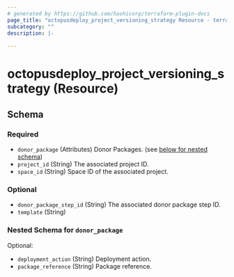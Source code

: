 ```yaml
---
# generated by https://github.com/hashicorp/terraform-plugin-docs
page_title: "octopusdeploy_project_versioning_strategy Resource - terraform-provider-octopusdeploy"
subcategory: ""
description: |-
  
---
```


# octopusdeploy_project_versioning_strategy (Resource)





<!-- schema generated by tfplugindocs -->
## Schema

### Required

- `donor_package` (Attributes) Donor Packages. (see [below for nested schema](#nestedatt--donor_package))
- `project_id` (String) The associated project ID.
- `space_id` (String) Space ID of the associated project.

### Optional

- `donor_package_step_id` (String) The associated donor package step ID.
- `template` (String)

<a id="nestedatt--donor_package"></a>
### Nested Schema for `donor_package`

Optional:

- `deployment_action` (String) Deployment action.
- `package_reference` (String) Package reference.


